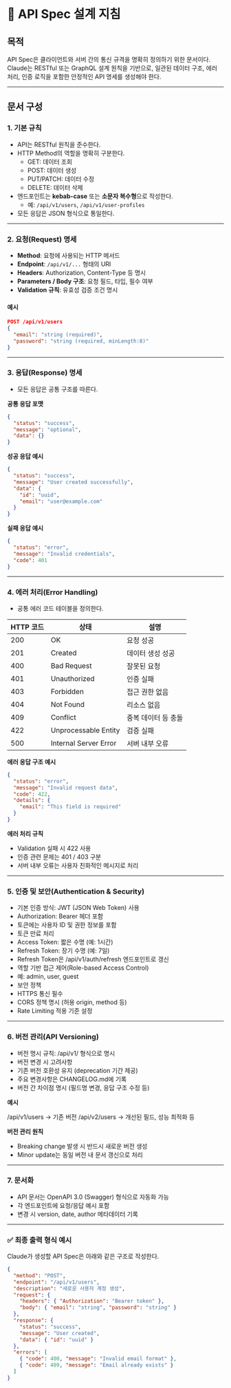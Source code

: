 # 🔗 API Spec 설계 지침

## 목적
API Spec은 클라이언트와 서버 간의 통신 규격을 명확히 정의하기 위한 문서이다.  
Claude는 RESTful 또는 GraphQL 설계 원칙을 기반으로, 일관된 데이터 구조, 에러 처리, 인증 로직을 포함한 안정적인 API 명세를 생성해야 한다.

---

## 문서 구성

### 1. 기본 규칙
- API는 RESTful 원칙을 준수한다.  
- HTTP Method의 역할을 명확히 구분한다.  
  - GET: 데이터 조회  
  - POST: 데이터 생성  
  - PUT/PATCH: 데이터 수정  
  - DELETE: 데이터 삭제  
- 엔드포인트는 **kebab-case** 또는 **소문자 복수형**으로 작성한다.  
  - 예: `/api/v1/users`, `/api/v1/user-profiles`  
- 모든 응답은 JSON 형식으로 통일한다.

---

### 2. 요청(Request) 명세
- **Method**: 요청에 사용되는 HTTP 메서드  
- **Endpoint**: `/api/v1/...` 형태의 URI  
- **Headers**: Authorization, Content-Type 등 명시  
- **Parameters / Body 구조**: 요청 필드, 타입, 필수 여부  
- **Validation 규칙**: 유효성 검증 조건 명시  

#### 예시
```json
POST /api/v1/users
{
  "email": "string (required)",
  "password": "string (required, minLength:8)"
}
```

---

### 3. 응답(Response) 명세
- 모든 응답은 공통 구조를 따른다.

**공통 응답 포맷**
```json
{
  "status": "success",
  "message": "optional",
  "data": {}
}
```

**성공 응답 예시**
```json
{
  "status": "success",
  "message": "User created successfully",
  "data": {
    "id": "uuid",
    "email": "user@example.com"
  }
}
```

**실패 응답 예시**
```json
{
  "status": "error",
  "message": "Invalid credentials",
  "code": 401
}
```

---

### 4. 에러 처리(Error Handling)
- 공통 에러 코드 테이블을 정의한다.

| HTTP 코드 | 상태                   | 설명                       |
|-----------|------------------------|----------------------------|
| 200       | OK                     | 요청 성공                  |
| 201       | Created                | 데이터 생성 성공           |
| 400       | Bad Request            | 잘못된 요청                |
| 401       | Unauthorized           | 인증 실패                  |
| 403       | Forbidden              | 접근 권한 없음             |
| 404       | Not Found              | 리소스 없음                |
| 409       | Conflict               | 중복 데이터 등 충돌        |
| 422       | Unprocessable Entity   | 검증 실패                  |
| 500       | Internal Server Error  | 서버 내부 오류             |

**에러 응답 구조 예시**
```json
{
  "status": "error",
  "message": "Invalid request data",
  "code": 422,
  "details": {
    "email": "This field is required"
  }
}
```

**에러 처리 규칙**
- Validation 실패 시 422 사용
- 인증 관련 문제는 401 / 403 구분
- 서버 내부 오류는 사용자 친화적인 메시지로 처리

---

### 5. 인증 및 보안(Authentication & Security)
- 기본 인증 방식: JWT (JSON Web Token) 사용
- Authorization: Bearer <token> 헤더 포함
- 토큰에는 사용자 ID 및 권한 정보를 포함
- 토큰 만료 처리
- Access Token: 짧은 수명 (예: 1시간)
- Refresh Token: 장기 수명 (예: 7일)
- Refresh Token은 /api/v1/auth/refresh 엔드포인트로 갱신
- 역할 기반 접근 제어(Role-based Access Control)
- 예: admin, user, guest
- 보안 정책
- HTTPS 통신 필수
- CORS 정책 명시 (허용 origin, method 등)
- Rate Limiting 적용 기준 설정

---

### 6. 버전 관리(API Versioning)
- 버전 명시 규칙: /api/v1/ 형식으로 명시
- 버전 변경 시 고려사항
- 기존 버전 호환성 유지 (deprecation 기간 제공)
- 주요 변경사항은 CHANGELOG.md에 기록
- 버전 간 차이점 명시 (필드명 변경, 응답 구조 수정 등)

**예시**

/api/v1/users  → 기존 버전
/api/v2/users  → 개선된 필드, 성능 최적화 등

**버전 관리 원칙**
- Breaking change 발생 시 반드시 새로운 버전 생성
- Minor update는 동일 버전 내 문서 갱신으로 처리

---

### 7. 문서화
- API 문서는 OpenAPI 3.0 (Swagger) 형식으로 자동화 가능
- 각 엔드포인트에 요청/응답 예시 포함
- 변경 시 version, date, author 메타데이터 기록

---

### ✅ 최종 출력 형식 예시

Claude가 생성할 API Spec은 아래와 같은 구조로 작성한다.

```json
{
  "method": "POST",
  "endpoint": "/api/v1/users",
  "description": "새로운 사용자 계정 생성",
  "request": {
    "headers": { "Authorization": "Bearer token" },
    "body": { "email": "string", "password": "string" }
  },
  "response": {
    "status": "success",
    "message": "User created",
    "data": { "id": "uuid" }
  },
  "errors": [
    { "code": 400, "message": "Invalid email format" },
    { "code": 409, "message": "Email already exists" }
  ]
}
```

